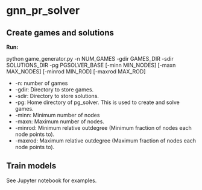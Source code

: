 # gnn_pr_solver

## Create games and solutions

**Run:** 

python game_generator.py -n NUM_GAMES -gdir GAMES_DIR -sdir SOLUTIONS_DIR -pg PGSOLVER_BASE [-minn MIN_NODES]
                             [-maxn MAX_NODES] [-minrod MIN_ROD] [-maxrod MAX_ROD]

- -n: number of games
- -gdir: Directory to store games.
- -sdir: Directory to store solutions.
- -pg: Home directory of pg_solver. This is used to create and solve games.
- -minn: Minimum number of nodes
- -maxn: Maximum number of nodes.
- -minrod: Minimum relative outdegree (Minimum fraction of nodes each node points to).
- -maxrod: Maximum relative outdegree (Maximum fraction of nodes each node points to).

## Train models 

See Jupyter notebook for examples.
